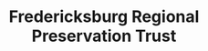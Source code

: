 ---
layout: repo
title: "Fredericksburg Regional Preservation Trust"
id: 16165
permalink: repos/16165/
---